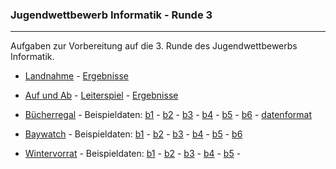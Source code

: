


### Jugendwettbewerb Informatik - Runde 3

----

Aufgaben zur Vorbereitung auf die 3. Runde des Jugendwettbewerbs Informatik.

- [Landnahme](./landnahme/landnahme.pdf) - [Ergebnisse](./landnahme/landnahme_ergebnisse.md)

- [Auf und Ab](./auf_und_ab/auf_und_ab.pdf)  - [Leiterspiel](./auf_und_ab/leiterspiel.pdf) - [Ergebnisse](./auf_und_ab/ergebnisse.md)

- [Bücherregal](./buecherregal/buecherregal.pdf) - Beispieldaten: 
[b1](./buecherregal/beispieldaten/buecherregal1.txt) -
[b2](./buecherregal/beispieldaten/buecherregal2.txt) -
[b3](./buecherregal/beispieldaten/buecherregal3.txt) -
[b4](./buecherregal/beispieldaten/buecherregal4.txt) -
[b5](./buecherregal/beispieldaten/buecherregal5.txt) -
[b6](./buecherregal/beispieldaten/buecherregal6.txt) -
[datenformat](./buecherregal/beispieldaten/datenformat.md)

- [Baywatch](./baywatch/baywatch.pdf) - Beispieldaten:
  [b1](./baywatch/beispieldaten/baywatch1.txt) -
  [b2](./baywatch/beispieldaten/baywatch2.txt) -
  [b3](./baywatch/beispieldaten/baywatch3.txt) -
  [b4](./baywatch/beispieldaten/baywatch4.txt) -
  [b5](./baywatch/beispieldaten/baywatch5.txt) -
  [b6](./baywatch/beispieldaten/baywatch6.txt) 

- [Wintervorrat](./wintervorrat/wintervorrat.pdf) - Beispieldaten:
  [b1](./wintervorrat/beispieldaten/wintervorrat1.txt) -
  [b2](./wintervorrat/beispieldaten/wintervorrat2.txt) -
  [b3](./wintervorrat/beispieldaten/wintervorrat3.txt) -
  [b4](./wintervorrat/beispieldaten/wintervorrat4.txt) -
  [b5](./wintervorrat/beispieldaten/wintervorrat5.txt) -

